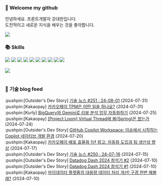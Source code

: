 ### 👋 Welcome my github

안녕하세요. 프론트개발자 강대한입니다.
<br>
도전적이고 새로운 지식을 배우는 것을 좋아합니다.

<!--
![header](https://capsule-render.vercel.app/api?type=Waving&color=auto&height=300&section=header&text=Welcome&fontAlignY=40&desc=KangDaeHan%20github%20&descSize=20&descAlignY=55&animation=fadeIn&fontSize=90)

**KangDaeHan/KangDaeHan** is a ✨ _special_ ✨ repository because its `README.md` (this file) appears on your GitHub profile.

Here are some ideas to get you started:

- 🔭 I’m currently working on ...
- 🌱 I’m currently learning ...
- 👯 I’m looking to collaborate on ...
- 🤔 I’m looking for help with ...
- 💬 Ask me about ...
- 📫 How to reach me: ...
- 😄 Pronouns: ...
- ⚡ Fun fact: ...
-->

<a href="https://twinfamily.github.io" target="_blank"><img src="https://img.shields.io/badge/Blog-121D33?style=flat-square&logo=blogger&logoColor=ffffff"/></a>

### :books: Skills
<a href="#" target="_blank"><img src="https://img.shields.io/badge/React-61DAFB?style=flat-square&logo=react&logoColor=ffffff"/></a>
<a href="#" target="_blank"><img src="https://img.shields.io/badge/Html5-E34F26?style=flat-square&logo=html5&logoColor=ffffff"/></a>
<a href="#" target="_blank"><img src="https://img.shields.io/badge/Javascript-F7DF1E?style=flat-square&logo=javascript&logoColor=ffffff"/></a>
<a href="#" target="_blank"><img src="https://img.shields.io/badge/Cssmodules-000000?style=flat-square&logo=cssmodules&logoColor=ffffff"/></a>
<a href="#" target="_blank"><img src="https://img.shields.io/badge/Node.js-339933?style=flat-square&logo=nodedotjs&logoColor=ffffff"/></a>
<a href="#" target="_blank"><img src="https://img.shields.io/badge/Typescript-3178C6?style=flat-square&logo=typescript&logoColor=ffffff"/></a>
<a href="#" target="_blank"><img src="https://img.shields.io/badge/Git-F05032?style=flat-square&logo=git&logoColor=ffffff"/></a>
<a href="#" target="_blank"><img src="https://img.shields.io/badge/Gitlab-FC6D26?style=flat-square&logo=gitlab&logoColor=ffffff"/></a>
<a href="#" target="_blank"><img src="https://img.shields.io/badge/Webpack-8DD6F9?style=flat-square&logo=webpack&logoColor=ffffff"/></a>
<a href="#" target="_blank"><img src="https://img.shields.io/badge/Vite-646CFF?style=flat-square&logo=vite&logoColor=ffffff"/></a>
<br><br>
<img src="https://github-readme-stats.vercel.app/api/top-langs/?username=KangDaeHan&layout=compact">
<br><br>
### :round_pushpin: 기술 blog feed
<!-- BLOG-POST-LIST:START --><div>:pushpin:[Outsider's Dev Story] <a target="_blank" href="https://blog.outsider.ne.kr/1731">기술 뉴스 #251 : 24-08-01</a> (2024-07-31)</div><div>:pushpin:[Kakaopay] <a target="_blank" href="https://tech.kakaopay.com/post/tech-strategy-tpm/">카카오페이 TPM은 어떤 일을 하나요?</a> (2024-07-31)</div><div>:pushpin:[Kurly] <a target="_blank" href="http://thefarmersfront.github.io/blog/bigquery-gemini-review/">BigQuery와 Gemini로 리뷰 분석 업무 자동화하기</a> (2024-07-25)</div><div>:pushpin:[Kakaopay] <a target="_blank" href="https://tech.kakaopay.com/post/ro-spring-virtual-thread/">[Project Loom] Virtual Thread에 봄&lpar;Spring&rpar;은 왔는가</a> (2024-07-24)</div><div>:pushpin:[Outsider's Dev Story] <a target="_blank" href="https://blog.outsider.ne.kr/1730">GitHub Copilot Workspace: 이슈에서 시작하는 Copilot 네이티브 개발 환경</a> (2024-07-20)</div><div>:pushpin:[Kakaopay] <a target="_blank" href="https://tech.kakaopay.com/post/slack-bot-improving-operational-efficiency-2/">카카오페이 배포 효율화 1년 회고: 자동화 도입과 팀 생산성 향상</a> (2024-07-17)</div><div>:pushpin:[Outsider's Dev Story] <a target="_blank" href="https://blog.outsider.ne.kr/1729">기술 뉴스 #250 : 24-07-16</a> (2024-07-15)</div><div>:pushpin:[Outsider's Dev Story] <a target="_blank" href="https://blog.outsider.ne.kr/1728">Datadog Dash 2024 참석기 #2</a> (2024-07-10)</div><div>:pushpin:[Outsider's Dev Story] <a target="_blank" href="https://blog.outsider.ne.kr/1727">Datadog Dash 2024 참석기 #1</a> (2024-07-10)</div><div>:pushpin:[Kakaopay] <a target="_blank" href="https://tech.kakaopay.com/post/mydata-platfrom-improvement/">마이데이터 플랫폼의 대용량 데이터 처리 개선! 구경 한번 해볼래?</a> (2024-07-10)</div><!-- BLOG-POST-LIST:END -->

<!-- ![Anurag's GitHub stats](https://github-readme-stats.vercel.app/api?username=KangDaeHan&show_icons=true&theme=radical) -->
